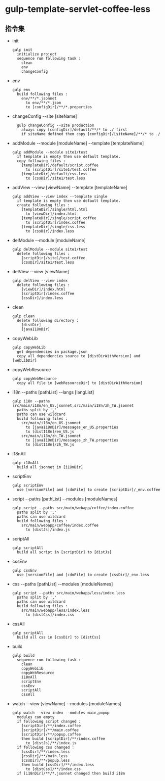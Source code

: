 # gulp-template-servlet-coffee-less
## 指令集

* init
  
  ```
  gulp init
    initialize project
    sequence run following task :
      clean
      env
      changeConfig
  ```

* env

  ```
  gulp env
    build following files :
      env/**/*.jsonnet
        to env/**/*.json
        to [configDir]/**/*.properties
  ```

* changeConfig --site [siteName]

  ```
    gulp changeConfig --site production
      always copy [configDir]/default/**/* to ./ first
      if siteName defined then copy [configDir]/[siteName]/**/* to ./ 
  ```

* addModule --module [moduleName] --template [templateName]

  ```
  gulp addModule --module site1/test
    if template is empty then use default template.
    copy following files :
      [templateDir]/default/script.coffee
        to [scriptDir]/site1/test.coffee
      [templateDir]/default/css.less
        to [cssDir]/site1/test.less
  ```
  
* addView --view [viewName] --template [templateName]
  
  ```
  gulp addView --view index --template single
    if template is empty then use default template.
    create following files :
      [templateDir]/single/html.html
        to [viewDir]/index.html
      [templateDir]/single/script.coffee
        to [scriptDir]/index.coffee
      [templateDir]/single/css.less
        to [cssDir]/index.less
  ```
  
* delModule --module [moduleName]

  ```
  gulp delModule --module site1/test
    delete following files :
      [scriptDir]/site1/test.coffee
      [cssDir]/site1/test.less
  ```

* delView --view [viewName]

  ```
  gulp delView --view index
    delete following files :
      [viewDir]/index.html
      [scriptDir]/index.coffee
      [cssDir]/index.less
  ```
  
* clean

  ```
  gulp clean
    delete following directory :
      [distDir]
      [javaI18nDir]
  ```
  
* copyWebLib

  ```
  gulp copyWebLib
    get dependencies in package.json
    copy all dependencies source to [distDirWithVersion] and [webLibDir]
  ```
  
* copyWebResource

  ```
  gulp copyWebResource
    copy all file in [webResourceDir] to [distDirWithVersion]
  ```

* i18n --paths [pathList] --langs [langList]

  ```
  gulp i18n --paths src/main/i18n/en_US.jsonnet,src/main/i18n/zh_TW.jsonnet
    paths split by ','
    paths can use wildcard
    build following files :
      src/main/i18n/en_US.jsonnet
        to [javaI18nDir]/messages_en_US.properties
        to [distI18n]/en_US.js
      src/main/i18n/zh_TW.jsonnet
        to [javaI18nDir]/messages_zh_TW.properties
        to [distI18n]/zh_TW.js
  ```

* i18nAll

  ```
  gulp i18nAll
    build all jsonnet in [i18nDir]
  ```

* scriptEnv

  ```
  gulp scriptEnv
    use [versionFile] and [cdnFile] to create [scriptDir]/_env.coffee 
  ```

* script --paths [pathList] --modules [moduleNames]

  ```
  gulp script --paths src/main/webapp/coffee/index.coffee
    paths split by ','
    paths can use wildcard
    build following files :
      src/main/webapp/coffee/index.coffee
        to [distJs]/index.js
  ```

* scriptAll

  ```
  gulp scriptAll
    build all script in [scriptDir] to [distJs]
  ```

* cssEnv

  ```
  gulp cssEnv
    use [versionFile] and [cdnFile] to create [cssDir]/_env.less 
  ```

* css --paths [pathList] --modules [moduleNames]

  ```
  gulp script --paths src/main/webapp/less/index.less
    paths split by ','
    paths can use wildcard
    build following files :
      src/main/webapp/less/index.less
        to [distCss]/index.css
  ```

* cssAll

  ```
  gulp scriptAll
    build all css in [cssDir] to [distCss]
  ```

* build

  ```
  gulp build
    sequence run following task :
      clean
      copyWebLib
      copyWebResource
      i18nAll
      scriptEnv
      cssEnv
      scriptAll
      cssAll
  ```

* watch --view [viewName] --modules [moduleNames]

  ```
  gulp watch --view index --modules main,popup
    modules can empty
    if following script changed : 
      [scriptDir]/**/index.coffee
      [scriptDir]/**/main.coffee
      [scriptDir]/**/popup.coffee
      then build [scriptDir]/**/index.coffee
        to [distJs]/**/index.js
    if following css changed : 
      [cssDir]/**/index.less
      [cssDir]/**/main.less
      [cssDir]/**/popup.less
      then build [cssDir]/**/index.less
        to [distCss]/**/index.css
    if [i18nDir]/**/*.jsonnet changed then build i18n
  ```
